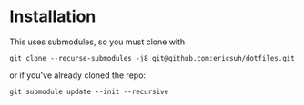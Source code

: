 # Installation

This uses submodules, so you must clone with

    git clone --recurse-submodules -j8 git@github.com:ericsuh/dotfiles.git

or if you've already cloned the repo:

    git submodule update --init --recursive
